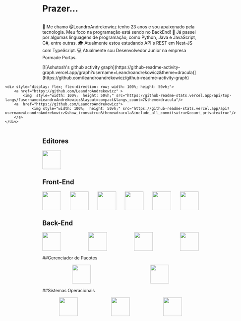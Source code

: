 <div style="display: flex; flex-direction: column; width: 100%">
<h1>
Prazer...
</h1>

<p>
	👋 Me chamo @LeandroAndrekowicz tenho 23 anos e sou apaixonado pela tecnologia. Meu foco na programação está sendo no BackEnd!
 	🌱 Já passei por algumas linguagens de programação, como Python, Java e JavaScript,
	C#, entre outras. 
	🎓 Atualmente estou estudando API's REST em Nest-JS com TypeScript.
	💻 Atualmente sou Desenvolvedor Junior na empresa Pormade Portas. 
</p>

<div style="display: flex; flex-direction: column; width: 100%; align-items: center">
	[![Ashutosh's github activity graph](https://github-readme-activity-graph.vercel.app/graph?username=Leandroandrekowicz&theme=dracula)](https://github.com/leandroandrekowicz/github-readme-activity-graph)

	<div style="display: flex; flex-direction: row; width: 100%; height: 50vh;">
		<a href="https://github.com/LeandroAndrekowicz" >
			<img  style="width: 100%;  height: 50vh;" src="https://github-readme-stats.vercel.app/api/top-langs/?username=LeandroAndrekowicz&layout=compact&langs_count=7&theme=dracula"/>
		<a  href="https://github.com/LeandroAndrekowicz">
				<img style="width: 100%;  height: 50vh;" src="https://github-readme-stats.vercel.app/api?username=LeandroAndrekowicz&show_icons=true&theme=dracula&include_all_commits=true&count_private=true"/>
		</a>
	</div>
</div>



## Editores

<img src="https://cdn.jsdelivr.net/gh/devicons/devicon/icons/vscode/vscode-original.svg" width="60" height="60">

## Front-End

<div style="display: flex; justify-content: space-between">
	<img src="https://cdn.jsdelivr.net/gh/devicons/devicon/icons/react/react-original.svg" width="60" height="60">
	<img src="https://cdn.jsdelivr.net/gh/devicons/devicon/icons/vite/vite-original.svg" width="60" height="60">
	<img src="https://cdn.jsdelivr.net/gh/devicons/devicon/icons/html5/html5-plain-wordmark.svg" width="60" height="60">
	<img src="https://cdn.jsdelivr.net/gh/devicons/devicon/icons/css3/css3-original.svg" width="60" height="60">
	<img src="https://cdn.jsdelivr.net/gh/devicons/devicon/icons/javascript/javascript-original.svg" width="60" height="60">
	<img src="https://cdn.jsdelivr.net/gh/devicons/devicon/icons/typescript/typescript-original.svg" width="60" height="60">
	</div>
	
## Back-End
<div style="display: flex; justify-content: space-between">
	<img src="https://cdn.jsdelivr.net/gh/devicons/devicon/icons/nodejs/nodejs-original-wordmark.svg" width="60" height="60">
	<img src="https://cdn.jsdelivr.net/gh/devicons/devicon/icons/nestjs/nestjs-original.svg" width="60" height="60">
	<img src="https://cdn.jsdelivr.net/gh/devicons/devicon/icons/csharp/csharp-original.svg" width="60" height="60">
	<img src="https://cdn.jsdelivr.net/gh/devicons/devicon/icons/python/python-original-wordmark.svg" width="60" height="60">
	</div>
</div>

##Gerenciador de Pacotes
<div style="display: flex; justify-content: space-around">
	<img src="https://cdn.jsdelivr.net/gh/devicons/devicon@latest/icons/npm/npm-original-wordmark.svg" width="60" height="60">
	<img src="https://cdn.jsdelivr.net/gh/devicons/devicon@latest/icons/yarn/yarn-original.svg" width="60" height="60">
	</div>
</div>

##Sistemas Operacionais
<div style="display: flex; justify-content: space-around">
	<img src="https://cdn.jsdelivr.net/gh/devicons/devicon@latest/icons/windows11/windows11-original.svg" width="60" height="60">
	<img src="https://cdn.jsdelivr.net/gh/devicons/devicon@latest/icons/linux/linux-original.svg" width="60" height="60">
	<img src="https://cdn.jsdelivr.net/gh/devicons/devicon@latest/icons/ubuntu/ubuntu-original-wordmark.svg" width="60" height="60">
	</div>
</div>
